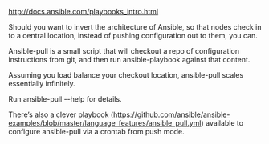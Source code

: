 http://docs.ansible.com/playbooks_intro.html


Should you want to invert the architecture of Ansible, so that nodes check in to a central location, instead of pushing configuration out to them, you can.

Ansible-pull is a small script that will checkout a repo of configuration instructions from git, and then run ansible-playbook against that content.

Assuming you load balance your checkout location, ansible-pull scales essentially infinitely.

Run ansible-pull --help for details.

There’s also a clever playbook (https://github.com/ansible/ansible-examples/blob/master/language_features/ansible_pull.yml) available to configure ansible-pull via a crontab from push mode.
